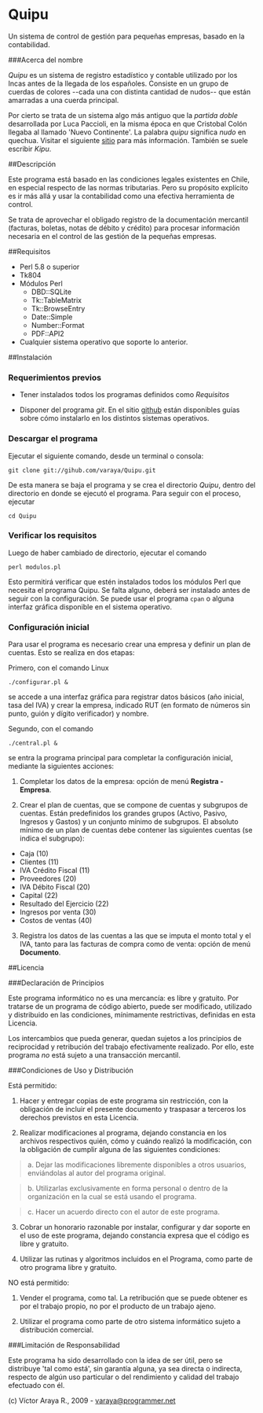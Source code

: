 Quipu
=====

Un sistema de control de gestión para pequeñas empresas, basado en la 
contabilidad.

###Acerca del nombre

*Quipu* es un sistema de registro estadístico y contable utilizado por los 
Incas antes de la llegada de los españoles. Consiste en un grupo de cuerdas de
colores --cada una con distinta cantidad de nudos-- que están amarradas a una
cuerda principal. 

Por cierto se trata de un sistema algo más antiguo que la *partida 
doble* desarrollada por Luca Paccioli, en la misma época en que Cristobal
Colón llegaba al llamado 'Nuevo Continente'. La palabra *quipu* significa 
*nudo* en quechua. Visitar el siguiente [sitio][ref] para más información. 
También se suele escribir *Kipu*.


   [ref]: http://incas.perucultural.org.pe/histec2.htm


##Descripción

Este programa está basado en las condiciones legales existentes en Chile,
en especial respecto de las normas tributarias. Pero su propósito explícito
es ir más allá y usar la contabilidad como una efectiva herramienta de 
control.

Se trata de aprovechar el obligado registro de la documentación
mercantil (facturas, boletas, notas de débito y crédito) para procesar
información necesaria en el control de las gestión de la pequeñas
empresas.


##Requisitos

+ Perl 5.8 o superior
+ Tk804
+ Módulos Perl 
  - DBD::SQLite
  - Tk::TableMatrix
  - Tk::BrowseEntry
  - Date::Simple
  - Number::Format
  - PDF::API2
+ Cualquier sistema operativo que soporte lo anterior.


##Instalación

### Requerimientos previos

+ Tener instalados todos los programas definidos como *Requisitos*
+ Disponer del programa *git*. En el sitio [github][] están disponibles
guías sobre cómo instalarlo en los distintos sistemas operativos.


   [github]: http://github.com/guides/home


### Descargar el programa

Ejecutar el siguiente comando, desde un terminal o consola: 

	git clone git://gihub.com/varaya/Quipu.git
	
De esta manera se baja el programa y se crea el directorio *Quipu*, dentro
del directorio en donde se ejecutó el programa. Para seguir con el proceso, 
ejecutar 

	cd Quipu


### Verificar los requisitos

Luego de haber cambiado de directorio, ejecutar el comando

	perl modulos.pl
	
Esto permitirá verificar que estén instalados todos los módulos Perl que
necesita el programa Quipu. Se falta alguno, deberá ser instalado antes 
de seguir con la configuración. Se puede usar el programa `cpan` o alguna
interfaz gráfica disponible en el sistema operativo.

### Configuración inicial

Para usar el programa es necesario crear una empresa y definir un plan de
cuentas. Esto se realiza en dos etapas:

Primero, con el comando Linux

	./configurar.pl &

se accede a una interfaz gráfica para registrar datos básicos (año inicial,
tasa del IVA) y crear la empresa, indicado RUT (en formato de números sin
punto, guión y dígito verificador) y nombre.

Segundo, con el comando 

	./central.pl &
	
se entra la programa principal para completar la configuración inicial,
mediante la siguientes acciones:

1. Completar los datos de la empresa: opción de menú **Registra - Empresa**.

2. Crear el plan de cuentas, que se compone de cuentas y subgrupos de cuentas. 
Están predefinidos los grandes grupos (Activo, Pasivo, Ingresos y Gastos) y
un conjunto mínimo de subgrupos. El absoluto mínimo de un plan de cuentas 
debe contener las siguientes cuentas (se indica el subgrupo):

+ Caja (10)
+ Clientes (11)
+ IVA Crédito Fiscal (11)
+ Proveedores (20)
+ IVA Débito Fiscal (20)
+ Capital (22)
+ Resultado del Ejercicio (22)
+ Ingresos por venta (30)
+ Costos de ventas (40)

3. Registra los datos de las cuentas a las que se imputa el monto total
y el IVA, tanto para las facturas de compra como de venta: opción de 
menú **Documento**.


##Licencia

###Declaración de Principios

Este programa informático no es una mercancía: es libre y gratuito. Por 
tratarse de un programa de código abierto, puede ser modificado, utilizado 
y distribuido en las condiciones, mínimamente restrictivas, definidas en 
esta Licencia.

Los intercambios que pueda generar, quedan sujetos a los principios de 
reciprocidad y retribución del trabajo efectivamente realizado. Por ello,
este programa *no* está sujeto a una transacción mercantil.


###Condiciones de Uso y Distribución

Está permitido:

1. Hacer y entregar copias de este programa sin restricción,
   con la obligación de incluir el presente documento y 
   traspasar a terceros los derechos previstos en esta
   Licencia.

2. Realizar modificaciones al programa, dejando constancia en 
   los archivos respectivos quién, cómo y cuándo realizó la
   modificación, con la obligación de cumplir alguna de las 
   siguientes condiciones:

>  a. Dejar las modificaciones libremente disponibles a otros usuarios, enviándolas al autor del programa original.
      
>  b. Utilizarlas exclusivamente en forma personal o dentro de la organización en la cual se está usando el programa.
      
>  c. Hacer un acuerdo directo con el autor de este programa.

3. Cobrar un honorario razonable por instalar, configurar y
   dar soporte en el uso de este programa, dejando constancia
   expresa que el código es libre y gratuito.

4. Utilizar las rutinas y algoritmos incluidos en el Programa,
   como parte de otro programa libre y gratuito.

NO está permitido:

1. Vender el programa, como tal. La retribución que se puede
   obtener es por el trabajo propio, no por el producto de un
   trabajo ajeno.

2. Utilizar el programa como parte de otro sistema informático
   sujeto a distribución comercial.


###Limitación de Responsabilidad

Este programa ha sido desarrollado con la idea de ser útil, pero se 
distribuye 'tal como está', sin garantía alguna, ya  sea directa o 
indirecta, respecto de algún uso particular o del rendimiento y calidad 
del trabajo efectuado con él.

(c) Víctor Araya R., 2009 - <varaya@programmer.net>
